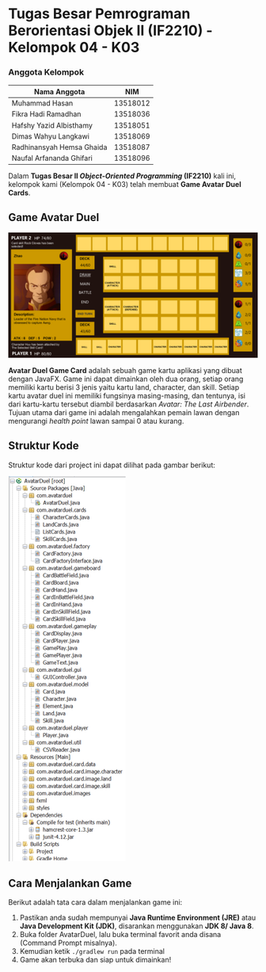 # Tugas Besar Pemrograman Berorientasi Objek II (IF2210) - Kelompok 04 - K03

### Anggota Kelompok

| Nama Anggota              | NIM      |
|---------------------------|----------|
| Muhammad Hasan            | 13518012 |
| Fikra Hadi Ramadhan       | 13518036 |
| Hafshy Yazid Albisthamy   | 13518051 |
| Dimas Wahyu Langkawi      | 13518069 |
| Radhinansyah Hemsa Ghaida | 13518087 |
| Naufal Arfananda Ghifari  | 13518096 |

Dalam **Tugas Besar II *Object-Oriented Programming* (IF2210)** kali ini, kelompok kami (Kelompok 04 - K03) telah membuat **Game Avatar Duel Cards**.

## Game Avatar Duel

![Tampilan_Game](/assets/images/tampilanGame.png)

**Avatar Duel Game Card** adalah sebuah game kartu aplikasi yang dibuat dengan JavaFX. Game ini dapat dimainkan oleh dua orang, setiap orang memiliki kartu berisi 3 jenis yaitu kartu land, character, dan skill. Setiap kartu avatar duel ini memiliki fungsinya masing-masing, dan tentunya, isi dari kartu-kartu tersebut diambil berdasarkan *Avatar: The Last Airbender*. Tujuan utama dari game ini adalah mengalahkan pemain lawan dengan mengurangi *health point* lawan sampai 0 atau kurang.

## Struktur Kode

Struktur kode dari project ini dapat dilihat pada gambar berikut:

![strukturKode](/assets/images/strukturKode.png)

## Cara Menjalankan Game

Berikut adalah tata cara dalam menjalankan game ini:
1. Pastikan anda sudah mempunyai **Java Runtime Environment (JRE)** atau **Java Development Kit (JDK)**, disarankan menggunakan **JDK 8/ Java 8**.
2. Buka folder AvatarDuel, lalu buka terminal favorit anda disana (Command Prompt misalnya).
3. Kemudian ketik `./gradlew run` pada terminal
4. Game akan terbuka dan siap untuk dimainkan!
